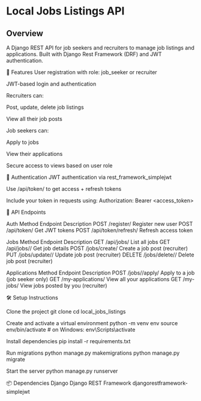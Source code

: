# Local Jobs Listings API

## Overview
A Django REST API for job seekers and recruiters to manage job listings and applications. Built with Django Rest Framework (DRF) and JWT authentication.

🚀 Features
User registration with role: job_seeker or recruiter

JWT-based login and authentication

Recruiters can:

Post, update, delete job listings

View all their job posts

Job seekers can:

Apply to jobs

View their applications

Secure access to views based on user role

🔐 Authentication
JWT authentication via rest_framework_simplejwt

Use /api/token/ to get access + refresh tokens

Include your token in requests using:
Authorization: Bearer <access_token>

🔧 API Endpoints

Auth
Method	Endpoint	Description
POST	/register/	Register new user
POST	/api/token/	Get JWT tokens
POST	/api/token/refresh/	Refresh access token

Jobs
Method	Endpoint	Description
GET	/api/jobs/	List all jobs
GET	/api/jobs/<id>/	Get job details
POST	/jobs/create/	Create a job post (recruiter)
PUT	/jobs/update/<id>/	Update job post (recruiter)
DELETE	/jobs/delete/<id>/	Delete job post (recruiter)

Applications
Method	Endpoint	Description
POST	/jobs/<id>/apply/	Apply to a job (job seeker only)
GET	/my-applications/	View all your applications
GET	/my-jobs/	View jobs posted by you (recruiter)


🛠️ Setup Instructions

Clone the project
git clone <your-repo-url>
cd local_jobs_listings

Create and activate a virtual environment
python -m venv env
source env/bin/activate  # on Windows: env\Scripts\activate

Install dependencies
pip install -r requirements.txt


Run migrations
python manage.py makemigrations
python manage.py migrate

Start the server
python manage.py runserver


📦 Dependencies
Django
Django REST Framework
djangorestframework-simplejwt
